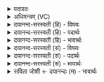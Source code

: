 <details><summary>पदपाठः</summary>

कः। अ॒स्य॒। वे॒द॒। भुव॑नस्य। नाभि॑म्। कः। द्यावा॑पृथि॒वी इति॒ द्यावा॑पृथि॒वी। अ॒न्तरि॑क्षम्। कः। सूर्य॑स्य। वे॒द॒। बृ॒ह॒तः। ज॒नित्र॑म्। कः। वे॒द॒। च॒न्द्रम॑सम्। य॒तो॒जा इति॑ यतः॒ऽजाः। ५९।
</details>

<details><summary>अधिमन्त्रम् (VC)</summary>

- प्रष्टा देवता
- प्रजापतिर्ऋषिः
- निचृत्त्रिष्टुप्
- धैवतः
</details>

<details><summary>दयानन्द-सरस्वती (हि) - विषयः</summary>

फिर भी अगले मन्त्र में प्रश्नों को कहते हैं ॥
</details>

<details><summary>दयानन्द-सरस्वती (हि) - पदार्थः</summary>

पदार्थान्वयभाषाः -  हे विद्वन् ! (अस्य) इस (भुवनस्य) सब के आधारभूत संसार के (नाभिम्) बन्धन के स्थान मध्यभाग को (कः) कौन (वेद) जानता (कः) कौन (द्यावापृथिवी) सूर्य और पृथिवी तथा (अन्तरिक्षम्) आकाश को जानता (कः) कौन (बृहतः) बड़े (सूर्यस्य) सूर्यमण्डल के (जनित्रम्) उपादान वा निमित्त कारण को (वेद) जानता और जो (यतोजाः) जिससे उत्पन्न हुआ है, उस चन्द्रमा के उत्पादक को और (चन्द्रमसम्) चन्द्रलोक को (कः) कौन (वेद) जानता है, इनका समाधान कीजिए ॥५९ ॥
</details>

<details><summary>दयानन्द-सरस्वती (हि) - भावार्थः</summary>

भावार्थभाषाः -  इस जगत् के धारणकर्त्ता, बन्धन, भूमि, सूर्य, अन्तरिक्षों, महान् सूर्य के कारण और चन्द्रमा जिससे उत्पन्न हुआ है, उसको कौन जानता है? इन चार प्रश्नों के उत्तर अगले मन्त्र में हैं, यह जानना चाहिये ॥५९ ॥
</details>

<details><summary>दयानन्द-सरस्वती (सं) - विषयः</summary>

पुनः प्रश्नानाह ॥
</details>

<details><summary>दयानन्द-सरस्वती (सं) - पदार्थः</summary>

पदार्थान्वयभाषाः -  हे विद्वन्नस्य भुवनस्य नाभिं को वेद? को द्यावापृथिवी अन्तरिक्षं वेद? को बृहतः सूर्य्यस्य जनित्रं वेद? यो यतोजास्तं चन्द्रमसं च को वेद? इति समाधेहि ॥५९ ॥
</details>

<details><summary>दयानन्द-सरस्वती (सं) - भावार्थः</summary>

भावार्थभाषाः -  अस्य जगतो धारकं बन्धनं, भूमिसूर्यान्तरिक्षाणि महतः सूर्यस्य कारणं यस्मादुत्पन्नश्चन्द्रस्तं च को वेद? इति चतुर्णां प्रश्नानामुत्तराणि परस्मिन् मन्त्रे सन्तीति वेदितव्यम् ॥५९ ॥
</details>

<details><summary>सविता जोशी ← दयानन्दः (म) - भावार्थः</summary>

भावार्थभाषाः -  या जगाच्या बंधनाच्या मध्य (मुख्य) स्थानाला कोण जाणतो? भूमी, सूर्य, आकाश यांना कोण जाणतो? सूर्यमंडळाच्या उपादान व निमित्त कारणाला कोण जाणतो? चंद्र ज्यांच्यामुळे उत्पन्न झालेला आहे त्याला कोण जाणतो? या चार प्रश्नांची उत्तरे पुढील मंत्रात आहेत. ते जाणा.
</details>